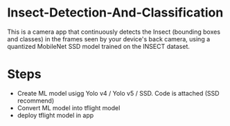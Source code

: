 # Insect-Detection-And-Classification
This is a camera app that continuously detects the Insect (bounding boxes and classes) in the frames seen by your device's back camera, using a quantized MobileNet SSD model trained on the INSECT dataset. 

# Steps
- Create ML model usigg Yolo v4 / Yolo v5 / SSD. Code is attached (SSD recommend)
- Convert ML model into tflight model
- deploy tflight model in app
